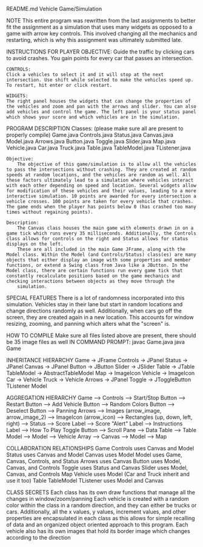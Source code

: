 README.md
Vehicle Game/Simulation

NOTE
    This entire program was rewritten from the last assignments to better fit the assignment as a simulation that uses many widgets as opposed to a game with arrow key controls. This involved changing all the mechanics and restarting, which is why this assignment was ultimately submitted late.

INSTRUCTIONS FOR PLAYER
    OBJECTIVE:
    Guide the traffic by clicking cars to avoid crashes. You gain points for every car that passes an intersection.

    CONTROLS:
    Click a vehicles to select it and it will stop at the next intersection. Use shift while selected to make the vehicles speed up. To restart, hit enter or click restart.

    WIDGETS:
    The right panel houses the widgets that can change the properties of the vehicles and zoom and pan with the arrows and slider. You can also add vehicles and control the game. The left panel is your status panel which shows your score and which vehicles are in the simulation.


PROGRAM DESCRIPTION
    Classes: (please make sure all are present to properly compile)
        Game.java
        Controls.java
        Status.java
        Canvas.java
        Model.java
        Arrows.java
        Button.java
        Toggle.java
        Slider.java
        Map.java
        Vehicle.java
        Car.java
        Truck.java
        Table.java
        TableModel.java
        TListener.java

    Objective:
        The objective of this game/simulation is to allow all the vehicles to pass the intersections without crashing. They are created at random speeds at random locations, and the vehicles are random as well. All these factors ultimately lead to a simulation where vehicles interact with each other depending on speed and location. Several widgets allow for modification of these vehicles and their values, leading to a more interactive simulation. 10 points are awarded for every intersection a vehicle crosses. 100 points are taken for every vehicle that crashes. The game ends when the player has points below 0 (has crashed too many times without regaining points).

    Description:
        The Canvas class houses the main game with elements drawn in on a game tick which runs every 35 milliseconds. Additionally, the Controls class allows for controls on the right and Status allows for status displays on the left.
        These are all included in the main Game JFrame, along with the Model class. Within the Model (and Controls/Status) class(es) are many objects that either display an image with some properties and member functions, or extend a Swing class from Java like a JButton. In the Model class, there are certain functions run every game tick that constantly recalculate positions based on the game mechanics and checking interactions between objects as they move through the
        simulation.

SPECIAL FEATURES
There is a lot of randomness incorporated into this simulation. Vehicles stay in their lane but start in random locations and change directions randomly as well. Additionally, when cars go off the screen, they are created again in a new location. This accounts for window resizing, zooming, and panning which alters what the "screen" is.

HOW TO COMPILE
    Make sure all files listed above are present, there should be 35 image files as well
    IN COMMAND PROMPT:
        javac Game.java
        java Game

INHERITANCE HIERARCHY
Game -> JFrame
Controls -> JPanel
Status -> JPanel
Canvas -> JPanel
Button -> JButton
Slider -> JSlider
Table -> JTable
TableModel -> AbstractTableModel
Map -> ImageIcon
Vehicle -> ImageIcon
Car -> Vehicle
Truck -> Vehicle
Arrows -> JPanel
Toggle -> JToggleButton
TListener
Model

AGGREGATION HIERARCHY
Game
--> Controls
    --> Start/Stop Button
    --> Restart Button
    --> Add Vehicle Button
    --> Random Colors Button
    --> Deselect Button
    --> Panning Arrows
        --> Images (arrow_image, arrow_image_2)
        --> ImageIcon (arrow_icon)
        --> Rectangles (up, down, left, right)
--> Status
    --> Score Label
    --> Score "Alert" Label
    --> Instructions Label
    --> How To Play Toggle Button
    --> Scroll Pane
    --> Data Table
        --> Table Model
--> Model
    --> Vehicle Array
--> Canvas
    --> Model
    --> Map

COLLABORATION RELATIONSHIPS
    Game
    Controls uses Canvas and Model
    Status uses Canvas and Model
    Canvas uses Model
    Model uses Game, Canvas, Controls, and Status
    Arrows uses Canvas
    Button uses Model, Canvas, and Controls
    Toggle uses Status and Canvas
    Slider uses Model, Canvas, and Controls
    Map
    Vehicle uses Model (Car and Truck inherit and use it too)
    Table
    TableModel
    TListener uses Model and Canvas


CLASS SECRETS
    Each class has its own draw functions that manage all the changes in window/zoom/panning
    Each vehicle is created with a random color within the class in a random direction, and they can either be trucks or cars.
    Additionally, all the x values, y values, increment values, and other properties are encapsulated in each class as this allows for simple recalling of data and an organized object oriented approach to this program.
    Each vehicle also has its own images that hold its border image which changes according to the direction

